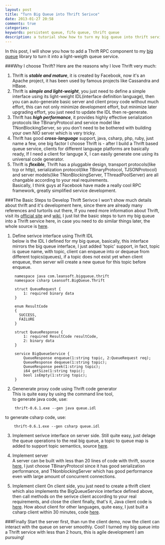 ```yaml
---
layout: post
title: "Turn Big Queue into Thrift Serivce"
date: 2013-01-27 20:58
comments: true
categories: 
keywords: persistent queue, fifo queue, thrift queue
description: a tutorial show how to turn my big queue into thrift service
---
```



In this post, I will show you how to add a Thrift RPC component to my [big queue](https://github.com/bulldog2011/bigqueue) library to turn it into a light-weigth queue service.

###Why I choose Thrift?
Here are the reasons why I love Thrift very much:  
1. Thrift is ***stable and mature***, it is created by Facebook, now it's an Apache project, it has been used by famous projects like Cassandra and HBase.  
2. Thrift is ***simple and light-weight***, you just need to define a simple interface using its light-weight IDL(interface definition language), then you can auto-generate basic server and client proxy code without much effort, this can not only minimize development effort, but minimize later upgrading effort, you just need to update the IDL then re-generate.  
3. Thrift has ***high performance***, it provides highly effective serialization protocols like TBinaryProtocol and service model like TNonBlockingServer, so you don't need to be bothered with building your own NIO server which is very tricky.  
4. Thrift has good ***cross-language*** support, java, csharp, php, ruby, just name a few, one big factor I choose Thrift is - after I build a Thrift based queue service, clients for different language platforms are basically ready, If I need a client for languge X, I can easily generate one using its universal code generator.  
5. Thrift is ***flexible***, Thrift has a pluggable design, transport protocols(like tcp or http), serialization protocol(like TBinaryProtocol, TJSONProtocol) and server models(like TNonBlockingServer, TThreadPoolServer) are all changable according to your real requirements.  
Basically, I think guys at Facebook have made a really cool RPC framework, greatly simplified service development.

###The Basic Steps to Develop Thrift Serivce
I won't show much details about thrift and it's development here, since there are already many references and turtorils out there, If you need more information about Thrift, visit its [official site](http://thrift.apache.org) and [wiki](http://wiki.apache.org/thrift/), I just list the basic steps to turn my big queue into a Thrift service here, in case you need to do similar things later, the whole source is [here](https://github.com/bulldog2011/bigqueue/tree/master/samples/thriftqueue).  


1. Define serivce interface using Thrift IDL   
below is the IDL I defined for my big queue, basically, this interface mirrors the big queue interface, I just added 'topic' support, in fact, topic is queue name, with topic, client can enqueue into or dequeue from different topics(queues), if a topic does not exist yet when client enqueue, then server will create a new queue for this topic before enqueue.  
	
		namespace java com.leansoft.bigqueue.thrift
		namespace csharp Leansoft.BigQueue.Thrift
		
		struct QueueRequest {
		    1: required binary data
		}
		
		enum ResultCode
		{
		  SUCCESS,
		  FAILURE
		}
		
		struct QueueResponse {
		    1: required ResultCode resultCode,
		    2: binary data
		}
		
		service BigQueueService {
		    QueueResponse enqueue(1:string topic, 2:QueueRequest req);
		    QueueResponse dequeue(1:string topic);
		    QueueResponse peek(1:string topic);
		    i64 getSize(1:string topic);
		    bool isEmpty(1:string topic);
		}



2. Genenerate proxy code using Thrift code generator  
This is quite easy by using the command line tool,   
to generate java code, use:  

		thrift-0.6.1.exe --gen java queue.idl
to generate csharp code, use:  

		thrift-0.6.1.exe --gen csharp queue.idl

3. Implement serivce interface on server side.
Still quite easy, just delage the queue operations to the real big queue, a topic to queue map is added to support topic semantics, source [here](https://github.com/bulldog2011/bigqueue/blob/master/samples/thriftqueue/src/com/leansoft/thriftqueue/server/ThriftQueueServiceImpl.java).

4. Implement server  
A server can be built with less than 20 lines of code with thrift, source [here](https://github.com/bulldog2011/bigqueue/blob/master/samples/thriftqueue/src/com/leansoft/thriftqueue/server/ThriftQueueServer.java), I just choose TBinaryProtocol since it has good serialization performance, and TNonblockingServer which has good performance even with large amount of concurrent connections.

5. Implement client
On client side, you just need to create a thrift client which also implements the BigQueueService interface defined above, then call methods on the serivce client according to your real requirements, and close the client finally, that's it, Java client code is [here](https://github.com/bulldog2011/bigqueue/blob/master/samples/thriftqueue/src/com/leansoft/thriftqueue/client/ThriftQueueClientDemo.java). How about client for other languages, quite easy, I just built a csharp client within 30 minutes, code [here](https://github.com/bulldog2011/bigqueue/tree/master/samples/thriftqueue/CSharpClient). 

###Finally
Start the server first, than run the client demo, now the client can interact with the queue on server smoothly. Cool! I turned my big queue into a Thrift service with less than 2 hours, this is agile development I am pursuing!

